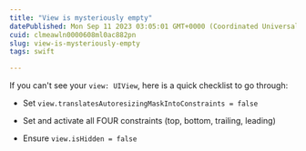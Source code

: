 ```yaml
---
title: "View is mysteriously empty"
datePublished: Mon Sep 11 2023 03:05:01 GMT+0000 (Coordinated Universal Time)
cuid: clmeawln0000608ml0ac882pn
slug: view-is-mysteriously-empty
tags: swift

---
```


If you can't see your `view: UIView`, here is a quick checklist to go through:

* Set `view.translatesAutoresizingMaskIntoConstraints = false`
    
* Set and activate all FOUR constraints (top, bottom, trailing, leading)
    
* Ensure `view.isHidden = false`